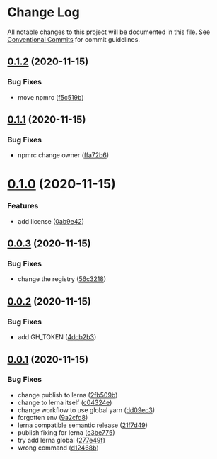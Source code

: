 # Change Log

All notable changes to this project will be documented in this file.
See [Conventional Commits](https://conventionalcommits.org) for commit guidelines.

## [0.1.2](https://github.com/berviantoleo/react-multi-crop/compare/v0.1.1...v0.1.2) (2020-11-15)


### Bug Fixes

* move npmrc ([f5c519b](https://github.com/berviantoleo/react-multi-crop/commit/f5c519b85b730dece4ac5ca35f0f7fbb98a1978f))





## [0.1.1](https://github.com/berviantoleo/react-multi-crop/compare/v0.1.0...v0.1.1) (2020-11-15)


### Bug Fixes

* npmrc change owner ([ffa72b6](https://github.com/berviantoleo/react-multi-crop/commit/ffa72b63a1350988eddd9a337dd4615070ecc148))





# [0.1.0](https://github.com/berviantoleo/react-multi-crop/compare/v0.0.3...v0.1.0) (2020-11-15)


### Features

* add license ([0ab9e42](https://github.com/berviantoleo/react-multi-crop/commit/0ab9e42c6042be9dbd1a1db17b65adbe5573b8d7))





## [0.0.3](https://github.com/berviantoleo/react-multi-crop/compare/v0.0.2...v0.0.3) (2020-11-15)


### Bug Fixes

* change the registry ([56c3218](https://github.com/berviantoleo/react-multi-crop/commit/56c32187878a5d086183b88d87b74d436f11eb06))





## [0.0.2](https://github.com/berviantoleo/react-multi-crop/compare/v0.0.1...v0.0.2) (2020-11-15)


### Bug Fixes

* add GH_TOKEN ([4dcb2b3](https://github.com/berviantoleo/react-multi-crop/commit/4dcb2b3193b2150c05630388b81853637b991b80))





## [0.0.1](https://github.com/berviantoleo/react-multi-crop/compare/v1.0.0...v0.0.1) (2020-11-15)


### Bug Fixes

* change publish to lerna ([2fb509b](https://github.com/berviantoleo/react-multi-crop/commit/2fb509bfdca00f0503207de6809034eea4a2006b))
* change to lerna itself ([c04324e](https://github.com/berviantoleo/react-multi-crop/commit/c04324ebea18e5ee36180fbfb14ad61b5679fa2b))
* change workflow to use global yarn ([dd09ec3](https://github.com/berviantoleo/react-multi-crop/commit/dd09ec361849e74a926dd8a177c60d3b76cf29de))
* forgotten env ([9a2cfd8](https://github.com/berviantoleo/react-multi-crop/commit/9a2cfd8069b07a060fcd3c952594f3eace483486))
* lerna compatible semantic release ([21f7d49](https://github.com/berviantoleo/react-multi-crop/commit/21f7d49756e3241925d348e6730253ca78c05f7d))
* publish fixing for lerna ([c3be775](https://github.com/berviantoleo/react-multi-crop/commit/c3be7755ff34010a8bc169fd68c3c5cde2cff8c2))
* try add lerna global ([277e49f](https://github.com/berviantoleo/react-multi-crop/commit/277e49ff5a8cea8482d036fa27f84c6114741015))
* wrong command ([d12468b](https://github.com/berviantoleo/react-multi-crop/commit/d12468be67594382a77a4440cb40bc038fabcedd))
